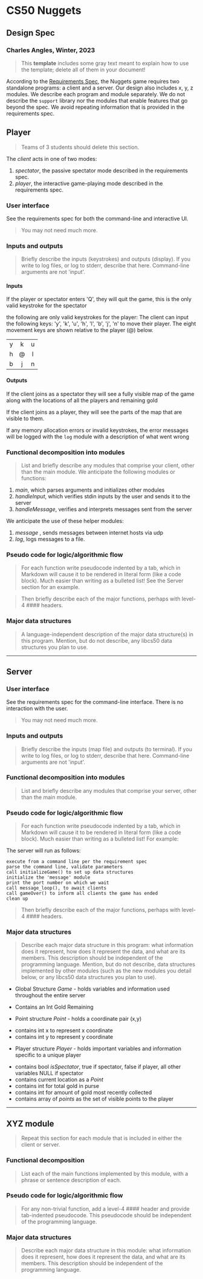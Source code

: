 # CS50 Nuggets
## Design Spec
### Charles Angles, Winter, 2023

> This **template** includes some gray text meant to explain how to use the template; delete all of them in your document!

According to the [Requirements Spec](REQUIREMENTS.md), the Nuggets game requires two standalone programs: a client and a server.
Our design also includes x, y, z modules.
We describe each program and module separately.
We do not describe the `support` library nor the modules that enable features that go beyond the spec.
We avoid repeating information that is provided in the requirements spec.


## Player

> Teams of 3 students should delete this section.

The *client* acts in one of two modes:

 1. *spectator*, the passive spectator mode described in the requirements spec.
 2. *player*, the interactive game-playing mode described in the requirements spec.

### User interface

See the requirements spec for both the command-line and interactive UI.

> You may not need much more.

### Inputs and outputs

> Briefly describe the inputs (keystrokes) and outputs (display).
> If you write to log files, or log to stderr, describe that here.
> Command-line arguments are not 'input'.

#### Inputs

If the player or spectator enters 'Q', they will quit the game, this is the only valid keystroke for the spectator

the following are only valid keystrokes for the player:
The client can input the following keys: 'y', 'k', 'u', 'h', 'l', 'b', 'j', 'n' to move their player.
The eight movement keys are shown relative to the player (@) below.

|     |     |     |
|:---:|:---:|:---:|
|  y  |  k  |  u  |
|  h  |  @  |  l  |
|  b  |  j  |  n  |

#### Outputs

If the client joins as a spectator  they will see a fully visible map of the game along with the locations of all the players and remaining gold

If the client joins as a player, they will see the parts of the map that are visible to them.

If any memory allocation errors or invalid keystrokes, the error messages will be logged with the `log` module with a description of what went wrong


### Functional decomposition into modules

> List and briefly describe any modules that comprise your client, other than the main module.
We anticipate the following modules or functions:

1. *main*, which parses arguments and initializes other modules
2. *handleInput*, which verifies stdin inputs by the user and sends it to the server
3. *handleMessage*, verifies and interprets messages sent from the server 

We anticipate the use of these helper modules:

1. *message* , sends messages between internet hosts via udp
2. *log*, logs messages to a file.
 
### Pseudo code for logic/algorithmic flow

> For each function write pseudocode indented by a tab, which in Markdown will cause it to be rendered in literal form (like a code block).
> Much easier than writing as a bulleted list!
> See the Server section for an example.

> Then briefly describe each of the major functions, perhaps with level-4 #### headers.

### Major data structures

> A language-independent description of the major data structure(s) in this program.
> Mention, but do not describe, any libcs50 data structures you plan to use.

---

## Server
### User interface

See the requirements spec for the command-line interface.
There is no interaction with the user.

> You may not need much more.

### Inputs and outputs

> Briefly describe the inputs (map file) and outputs (to terminal).
> If you write to log files, or log to stderr, describe that here.
> Command-line arguments are not 'input'.

### Functional decomposition into modules

> List and briefly describe any modules that comprise your server, other than the main module.

### Pseudo code for logic/algorithmic flow

> For each function write pseudocode indented by a tab, which in Markdown will cause it to be rendered in literal form (like a code block).
> Much easier than writing as a bulleted list!
> For example:

The server will run as follows:

	execute from a command line per the requirement spec
	parse the command line, validate parameters
	call initializeGame() to set up data structures
	initialize the 'message' module
	print the port number on which we wait
	call message_loop(), to await clients
	call gameOver() to inform all clients the game has ended
	clean up


> Then briefly describe each of the major functions, perhaps with level-4 #### headers.

### Major data structures

> Describe each major data structure in this program: what information does it represent, how does it represent the data, and what are its members.
> This description should be independent of the programming language.
> Mention, but do not describe, data structures implemented by other modules (such as the new modules you detail below, or any libcs50 data structures you plan to use).

* Global Structure *Game* - holds variables and information used throughout the entire server 
 - Contains an Int Gold Remaining
> 
>
* Point structure *Point* - holds a coordinate pair (x,y)
- contains int x to represent x coordinate
- contains int y to represent y coordinate

* Player structure *Player* - holds important variables and information specific to a unique player
- contains bool *isSpectator*, true if spectator, false if player, all other variables NULL if spectator
- contains current location as a *Point*
- contains int for total gold in purse
- contains int for amount of gold most recently collected
- contains array of *points* as the set of visible points to the player
---

## XYZ module

> Repeat this section for each module that is included in either the client or server.

### Functional decomposition

> List each of the main functions implemented by this module, with a phrase or sentence description of each.

### Pseudo code for logic/algorithmic flow

> For any non-trivial function, add a level-4 #### header and provide tab-indented pseudocode.
> This pseudocode should be independent of the programming language.

### Major data structures

> Describe each major data structure in this module: what information does it represent, how does it represent the data, and what are its members.
> This description should be independent of the programming language.
